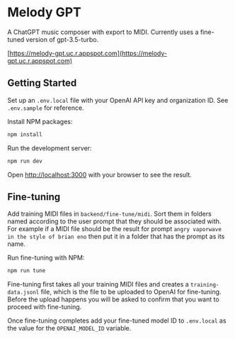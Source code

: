 # Melody GPT

A ChatGPT music composer with export to MIDI. Currently uses a fine-tuned version of gpt-3.5-turbo.

[https://melody-gpt.uc.r.appspot.com](https://melody-gpt.uc.r.appspot.com)

## Getting Started

Set up an `.env.local` file with your OpenAI API key and organization ID. See `.env.sample` for reference.

Install NPM packages:

```bash
npm install
```

Run the development server:

```bash
npm run dev
```

Open [http://localhost:3000](http://localhost:3000) with your browser to see the result.

## Fine-tuning

Add training MIDI files in `backend/fine-tune/midi`. Sort them in folders named according to the user prompt that they should be associated with. For example if a MIDI file should be the result for prompt `angry vaporwave in the style of brian eno` then put it in a folder that has the prompt as its name.

Run fine-tuning with NPM:

```bash
npm run tune
```

Fine-tuning first takes all your training MIDI files and creates a `training-data.jsonl` file, which is the file to be uploaded to OpenAI for fine-tuning. Before the upload happens you will be asked to confirm that you want to proceed with fine-tuning.

Once fine-tuning completes add your fine-tuned model ID to `.env.local` as the value for the `OPENAI_MODEL_ID` variable.
